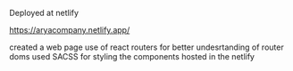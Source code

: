 Deployed at netlify


   https://aryacompany.netlify.app/
   
created a web page 
use of react routers for better undesrtanding of router doms
used SACSS for styling the components
hosted in the netlify
